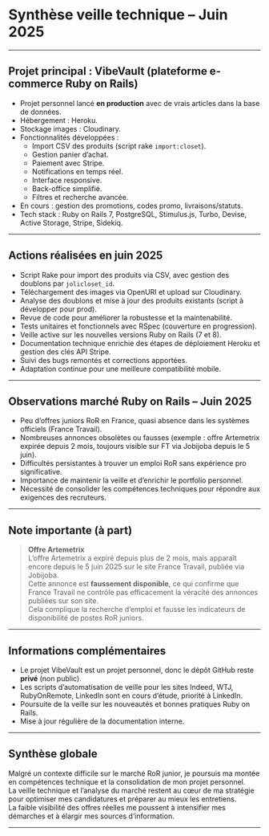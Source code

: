 # Synthèse veille technique – Juin 2025 

---

## Projet principal : VibeVault (plateforme e-commerce Ruby on Rails)

- Projet personnel lancé **en production** avec de vrais articles dans la base de données.
- Hébergement : Heroku.
- Stockage images : Cloudinary.
- Fonctionnalités développées :
  - Import CSV des produits (script rake `import:closet`).
  - Gestion panier d’achat.
  - Paiement avec Stripe.
  - Notifications en temps réel.
  - Interface responsive.
  - Back-office simplifié.
  - Filtres et recherche avancée.
- En cours : gestion des promotions, codes promo, livraisons/statuts.
- Tech stack : Ruby on Rails 7, PostgreSQL, Stimulus.js, Turbo, Devise, Active Storage, Stripe, Sidekiq.

---

## Actions réalisées en juin 2025

- Script Rake pour import des produits via CSV, avec gestion des doublons par `jolicloset_id`.
- Téléchargement des images via OpenURI et upload sur Cloudinary.
- Analyse des doublons et mise à jour des produits existants (script à développer pour prod).
- Revue de code pour améliorer la robustesse et la maintenabilité.
- Tests unitaires et fonctionnels avec RSpec (couverture en progression).
- Veille active sur les nouvelles versions Ruby on Rails (7 et 8).
- Documentation technique enrichie des étapes de déploiement Heroku et gestion des clés API Stripe.
- Suivi des bugs remontés et corrections apportées.
- Adaptation continue pour une meilleure compatibilité mobile.

---

## Observations marché Ruby on Rails – Juin 2025

- Peu d’offres juniors RoR en France, quasi absence dans les systèmes officiels (France Travail).
- Nombreuses annonces obsolètes ou fausses (exemple : offre Artemetrix expirée depuis 2 mois, toujours visible sur FT via Jobijoba depuis le 5 juin).
- Difficultés persistantes à trouver un emploi RoR sans expérience pro significative.
- Importance de maintenir la veille et d’enrichir le portfolio personnel.
- Nécessité de consolider les compétences techniques pour répondre aux exigences des recruteurs.

---

## Note importante (à part)

> **Offre Artemetrix**  
> L’offre Artemetrix a expiré depuis plus de 2 mois, mais apparaît encore depuis le 5 juin 2025 sur le site France Travail, publiée via Jobijoba.  
> Cette annonce est **faussement disponible**, ce qui confirme que France Travail ne contrôle pas efficacement la véracité des annonces publiées sur son site.  
> Cela complique la recherche d’emploi et fausse les indicateurs de disponibilité de postes RoR juniors.

---

## Informations complémentaires

- Le projet VibeVault est un projet personnel, donc le dépôt GitHub reste **privé** (non public).
- Les scripts d’automatisation de veille pour les sites Indeed, WTJ, RubyOnRemote, LinkedIn sont en cours d’étude, priorité à LinkedIn.
- Poursuite de la veille sur les nouveautés et bonnes pratiques Ruby on Rails.
- Mise à jour régulière de la documentation interne.

---

## Synthèse globale

Malgré un contexte difficile sur le marché RoR junior, je poursuis ma montée en compétences technique et la consolidation de mon projet personnel.  
La veille technique et l’analyse du marché restent au cœur de ma stratégie pour optimiser mes candidatures et préparer au mieux les entretiens.  
La faible visibilité des offres réelles me poussent à intensifier mes démarches et à élargir mes sources d’information.

---



